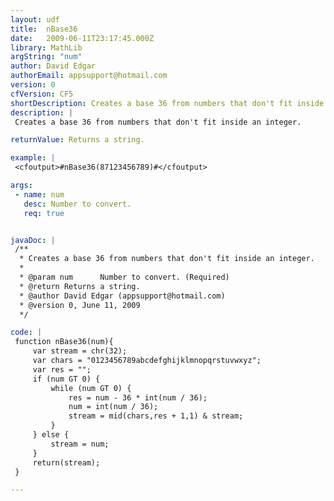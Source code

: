 ```yaml
---
layout: udf
title:  nBase36
date:   2009-06-11T23:17:45.000Z
library: MathLib
argString: "num"
author: David Edgar
authorEmail: appsupport@hotmail.com
version: 0
cfVersion: CF5
shortDescription: Creates a base 36 from numbers that don't fit inside an integer.
description: |
 Creates a base 36 from numbers that don't fit inside an integer.

returnValue: Returns a string.

example: |
 <cfoutput>#nBase36(87123456789)#</cfoutput>

args:
 - name: num
   desc: Number to convert.
   req: true


javaDoc: |
 /**
  * Creates a base 36 from numbers that don't fit inside an integer.
  * 
  * @param num      Number to convert. (Required)
  * @return Returns a string. 
  * @author David Edgar (appsupport@hotmail.com) 
  * @version 0, June 11, 2009 
  */

code: |
 function nBase36(num){
     var stream = chr(32);
     var chars = "0123456789abcdefghijklmnopqrstuvwxyz";
     var res = "";
     if (num GT 0) { 
         while (num GT 0) {
             res = num - 36 * int(num / 36);
             num = int(num / 36);
             stream = mid(chars,res + 1,1) & stream;
         }
     } else {
         stream = num;
     }
     return(stream);
 }

---
```


